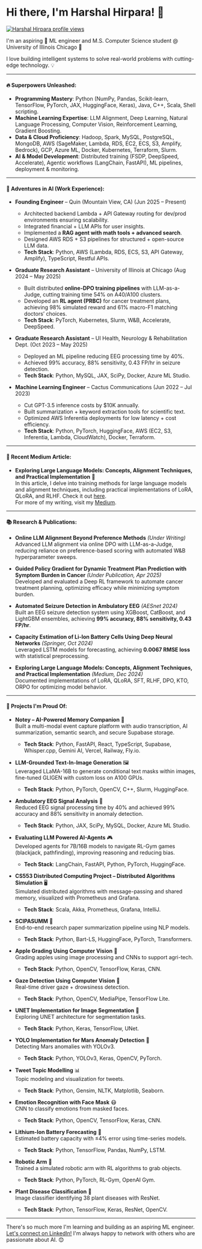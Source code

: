 # Hi there, I'm Harshal Hirpara! 👋  
[![Harshal Hirpara profile views](https://u8views.com/api/v1/github/profiles/143730624/views/day-week-month-total-count.svg)](https://u8views.com/github/Hjhirp)

I'm an aspiring 🚀 ML engineer and M.S. Computer Science student @ University of Illinois Chicago 🌆  

I love building intelligent systems to solve real-world problems with cutting-edge technology. 💡  

---

#### 🔥 Superpowers Unleashed:
* **Programming Mastery**: Python (NumPy, Pandas, Scikit-learn, TensorFlow, PyTorch, JAX, HuggingFace, Keras), Java, C++, Scala, Shell scripting.  
* **Machine Learning Expertise**: LLM Alignment, Deep Learning, Natural Language Processing, Computer Vision, Reinforcement Learning, Gradient Boosting.  
* **Data & Cloud Proficiency**: Hadoop, Spark, MySQL, PostgreSQL, MongoDB, AWS (SageMaker, Lambda, RDS, EC2, ECS, S3, Amplify, Bedrock), GCP, Azure ML, Docker, Kubernetes, Terraform, Slurm.  
* **AI & Model Development**: Distributed training (FSDP, DeepSpeed, Accelerate), Agentic workflows (LangChain, FastAPI), ML pipelines, deployment & monitoring.  

---

#### 🚀 Adventures in AI (Work Experience):
* **Founding Engineer** – Quin (Mountain View, CA) (Jun 2025 – Present)  
  * Architected backend Lambda + API Gateway routing for dev/prod environments ensuring scalability.  
  * Integrated financial + LLM APIs for user insights.  
  * Implemented a **RAG agent with math tools + advanced search**.  
  * Designed AWS RDS + S3 pipelines for structured + open-source LLM data.  
  * **Tech Stack**: Python, AWS (Lambda, RDS, ECS, S3, API Gateway, Amplify), TypeScript, Restful APIs.  

* **Graduate Research Assistant** – University of Illinois at Chicago (Aug 2024 – May 2025)  
  * Built distributed **online-DPO training pipelines** with LLM-as-a-Judge, cutting training time 54% on A40/A100 clusters.  
  * Developed an **RL agent (PRBC)** for cancer treatment plans, achieving 98% simulated reward and 61% macro-F1 matching doctors’ choices.  
  * **Tech Stack**: PyTorch, Kubernetes, Slurm, W&B, Accelerate, DeepSpeed.  

* **Graduate Research Assistant** – UI Health, Neurology & Rehabilitation Dept. (Oct 2023 – May 2025)  
  * Deployed an ML pipeline reducing EEG processing time by 40%.  
  * Achieved 99% accuracy, 88% sensitivity, 0.43 FP/hr in seizure detection.  
  * **Tech Stack**: Python, MySQL, JAX, SciPy, Docker, Azure ML Studio.  

* **Machine Learning Engineer** – Cactus Communications (Jun 2022 – Jul 2023)  
  * Cut GPT-3.5 inference costs by $10K annually.  
  * Built summarization + keyword extraction tools for scientific text.  
  * Optimized AWS Inferentia deployments for low latency + cost efficiency.  
  * **Tech Stack**: Python, PyTorch, HuggingFace, AWS (EC2, S3, Inferentia, Lambda, CloudWatch), Docker, Terraform.  

---

#### 📝 Recent Medium Article:
* **Exploring Large Language Models: Concepts, Alignment Techniques, and Practical Implementation** 📝  
  In this article, I delve into training methods for large language models and alignment techniques, including practical implementations of LoRA, QLoRA, and RLHF. Check it out [here](https://medium.com/@hhirp/exploring-large-language-models-concepts-alignment-techniques-and-practical-implementation-8279aaa2f91f).  
  For more of my writing, visit my [Medium](https://medium.com/@hhirp).

---

#### 📚 Research & Publications:
* **Online LLM Alignment Beyond Preference Methods** *(Under Writing)*  
  Advanced LLM alignment via online DPO with LLM-as-a-Judge, reducing reliance on preference-based scoring with automated W&B hyperparameter sweeps.  

* **Guided Policy Gradient for Dynamic Treatment Plan Prediction with Symptom Burden in Cancer** *(Under Publication, Apr 2025)*  
  Developed and evaluated a Deep RL framework to automate cancer treatment planning, optimizing efficacy while minimizing symptom burden.  

* **Automated Seizure Detection in Ambulatory EEG** *(AESnet 2024)*  
  Built an EEG seizure detection system using XGBoost, CatBoost, and LightGBM ensembles, achieving **99% accuracy, 88% sensitivity, 0.43 FP/hr**.  

* **Capacity Estimation of Li-Ion Battery Cells Using Deep Neural Networks** *(Springer, Oct 2024)*  
  Leveraged LSTM models for forecasting, achieving **0.0067 RMSE loss** with statistical preprocessing.  

* **Exploring Large Language Models: Concepts, Alignment Techniques, and Practical Implementation** *(Medium, Dec 2024)*  
  Documented implementations of LoRA, QLoRA, SFT, RLHF, DPO, KTO, ORPO for optimizing model behavior.  

---

#### 🎯 Projects I'm Proud Of:
* **Notey – AI-Powered Memory Companion** 📝  
  Built a multi-modal event capture platform with audio transcription, AI summarization, semantic search, and secure Supabase storage.  
  * **Tech Stack**: Python, FastAPI, React, TypeScript, Supabase, Whisper.cpp, Gemini AI, Vercel, Railway, Fly.io.  

* **LLM-Grounded Text-In-Image Generation** 🖼️  
  Leveraged LLaMA-16B to generate conditional text masks within images, fine-tuned GLIGEN with custom loss on A100 GPUs.  
  * **Tech Stack**: Python, PyTorch, OpenCV, C++, Slurm, HuggingFace.  

* **Ambulatory EEG Signal Analysis** 🧠  
  Reduced EEG signal processing time by 40% and achieved 99% accuracy and 88% sensitivity in anomaly detection.  
  * **Tech Stack**: Python, JAX, SciPy, MySQL, Docker, Azure ML Studio.  

* **Evaluating LLM Powered AI-Agents** 🎮  
  Developed agents for 7B/16B models to navigate RL-Gym games (blackjack, pathfinding), improving reasoning and reducing bias.  
  * **Tech Stack**: LangChain, FastAPI, Python, PyTorch, HuggingFace.  

* **CS553 Distributed Computing Project – Distributed Algorithms Simulation** 🖥️  
  Simulated distributed algorithms with message-passing and shared memory, visualized with Prometheus and Grafana.  
  * **Tech Stack**: Scala, Akka, Prometheus, Grafana, IntelliJ.  

* **SCIPASUMM** 📜  
  End-to-end research paper summarization pipeline using NLP models.  
  * **Tech Stack**: Python, Bart-LS, HuggingFace, PyTorch, Transformers.  

* **Apple Grading Using Computer Vision** 🍏  
  Grading apples using image processing and CNNs to support agri-tech.  
  * **Tech Stack**: Python, OpenCV, TensorFlow, Keras, CNN.  

* **Gaze Detection Using Computer Vision** 👀  
  Real-time driver gaze + drowsiness detection.  
  * **Tech Stack**: Python, OpenCV, MediaPipe, TensorFlow Lite.  

* **UNET Implementation for Image Segmentation** 🌟  
  Exploring UNET architecture for segmentation tasks.  
  * **Tech Stack**: Python, Keras, TensorFlow, UNet.  

* **YOLO Implementation for Mars Anomaly Detection** 🚀  
  Detecting Mars anomalies with YOLOv3.  
  * **Tech Stack**: Python, YOLOv3, Keras, OpenCV, PyTorch.  

* **Tweet Topic Modelling** 📊  
  Topic modeling and visualization for tweets.  
  * **Tech Stack**: Python, Gensim, NLTK, Matplotlib, Seaborn.  

* **Emotion Recognition with Face Mask** 😷  
  CNN to classify emotions from masked faces.  
  * **Tech Stack**: Python, OpenCV, TensorFlow, Keras, CNN.  

* **Lithium-Ion Battery Forecasting** 🔋  
  Estimated battery capacity with ≤4% error using time-series models.  
  * **Tech Stack**: Python, TensorFlow, Pandas, NumPy, LSTM.  

* **Robotic Arm** 🤖  
  Trained a simulated robotic arm with RL algorithms to grab objects.  
  * **Tech Stack**: Python, PyTorch, RL-Gym, OpenAI Gym.  

* **Plant Disease Classification** 🌱  
  Image classifier identifying 38 plant diseases with ResNet.  
  * **Tech Stack**: Python, TensorFlow, Keras, ResNet, OpenCV.  

---

There's so much more I'm learning and building as an aspiring ML engineer.  
[Let's connect on LinkedIn!](https://www.linkedin.com/in/harshaljhirpara) I'm always happy to network with others who are passionate about AI. 😊
